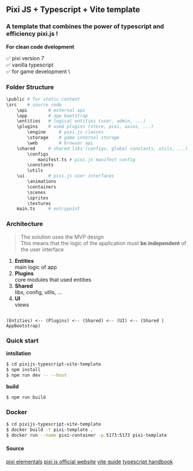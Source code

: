 ## Pixi JS + Typescript + Vite template

### A template that combines the power of typescript and efficiency pixi.js !

**For clean code dvelopment**

:white_check_mark: pixi version 7 \
:white_check_mark: vanilla typescript \
:white_check_mark: for game development \

### Folder Structure

```sh
\public # for static content
\src    # source code
    \api        # external api
    \app        # app bootstrap
    \entities   # logical entities (user, admin, ...)
    \plugins    # used plugins (store, pixi, axios, ...)
        \engine     # pixi.js classes
        \storage    # game internal storage
        \web        # browser api
    \shared     # shared libs (configs, global constants, utils, ...)
        \configs
            manifest.ts # pixi.js manifest config
        \constants
        \utils
    \ui         # pixi.js user interfaces
        \animations
        \containers
        \scenes
        \sprites
        \textures
    main.ts     # entrypoint
```

### Architecture

> The solution uses the MVP design \
> This means that the logic of the application must **be independent** of the user interface

1. **Entities** \
   main logic of app
2. **Plugins** \
   core modules that used entities
3. **Shared** \
   libs, config, utils, ...
4. **UI** \
   views

```

(Entities) <-- (Plugins) <-- (Shared) <-- (UI) <-- (Shared | AppBootstrap)

```

### Quick start

**intsllation**

```bash
$ cd pixijs-typescript-vite-template
$ npm install
$ npm run dev -- --host
```

**build**

```
$ npm run build
```

### Docker

```bash
$ cd pixijs-typescript-vite-template
$ docker build -t pixi-template .
$ docker run --name pixi-container -p 5173:5173 pixi-template
```

#### Source

[pixi elementals](https://www.pixijselementals.com/#before-we-even-start)
[pixi js official website](https://pixijs.com/)
[vite guide](https://vitejs.dev/guide/)
[typescript handbook](https://www.typescriptlang.org/docs/handbook/intro.html)
